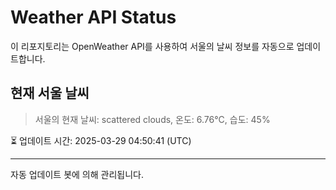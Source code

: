 
# Weather API Status

이 리포지토리는 OpenWeather API를 사용하여 서울의 날씨 정보를 자동으로 업데이트합니다.

## 현재 서울 날씨
> 서울의 현재 날씨: scattered clouds, 온도: 6.76°C, 습도: 45%

⏳ 업데이트 시간: 2025-03-29 04:50:41 (UTC)

---
자동 업데이트 봇에 의해 관리됩니다.
